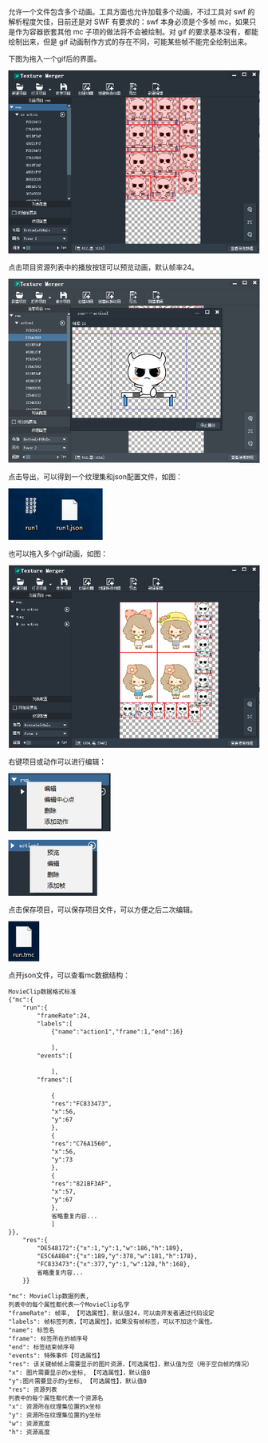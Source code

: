 
允许一个文件包含多个动画。工具方面也允许加载多个动画，不过工具对 swf 的解析程度欠佳，目前还是对 SWF 有要求的：swf 本身必须是个多帧 mc，如果只是作为容器嵌套其他 mc 子项的做法将不会被绘制。对 gif 的要求基本没有，都能绘制出来，但是 gif 动画制作方式的存在不同，可能某些帧不能完全绘制出来。

下图为拖入一个gif后的界面。

![image](1.PNG)

点击项目资源列表中的播放按钮可以预览动画，默认帧率24。

![image](2.png)

点击导出，可以得到一个纹理集和json配置文件，如图：

![image](3.PNG)

也可以拖入多个gif动画，如图：

![image](4.PNG)

右键项目或动作可以进行编辑：

![image](5.png)

![image](6.png)

点击保存项目，可以保存项目文件，可以方便之后二次编辑。

![image](7.PNG)

点开json文件，可以查看mc数据结构：


```
MovieClip数据格式标准
{"mc":{
	"run":{
		"frameRate":24,
		"labels":[
			{"name":"action1","frame":1,"end":16}
			
			],
		"events":[
			
			],
		"frames":[
			
			{
			"res":"FC833473",
			"x":56,
			"y":67
			},
			{
			"res":"C76A1560",
			"x":56,
			"y":73
			},
			{
			"res":"821BF3AF",
			"x":57,
			"y":67
			},
			省略重复内容...
			]
}},
	"res":{
		"DE548172":{"x":1,"y":1,"w":186,"h":189},
		"E5C6A8B4":{"x":189,"y":378,"w":181,"h":178},
		"FC833473":{"x":377,"y":1,"w":128,"h":168},
		省略重复内容...
	}}
```

```
"mc": MovieClip数据列表, 
列表中的每个属性都代表一个MovieClip名字
"frameRate": 帧率, 【可选属性】，默认值24，可以由开发者通过代码设定
"labels": 帧标签列表，【可选属性】，如果没有帧标签，可以不加这个属性。
"name": 标签名
"frame": 标签所在的帧序号
"end": 标签结束帧序号
"events": 特殊事件【可选属性】
"res": 该关键帧帧上需要显示的图片资源，【可选属性】，默认值为空（用于空白帧的情况）
"x": 图片需要显示的x坐标, 【可选属性】，默认值0
"y":图片需要显示的y坐标, 【可选属性】，默认值0
"res": 资源列表
列表中的每个属性都代表一个资源名
"x": 资源所在纹理集位置的x坐标
"y": 资源所在纹理集位置的y坐标
"w": 资源宽度
"h": 资源高度
```